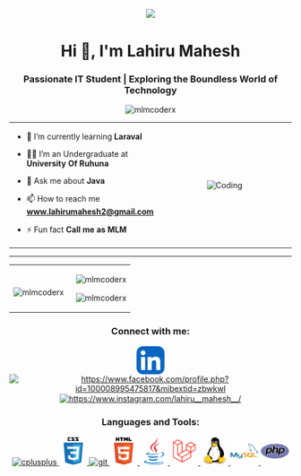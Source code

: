 <p align="center" ><img  src = "https://github.com/7oSkaaa/7oSkaaa/blob/main/Images/about_me.gif?raw=true" width = 100px></p>
<h1 align="center">Hi 👋, I'm Lahiru Mahesh</h1>
<h3 align="center">Passionate IT Student | Exploring the Boundless World of Technology</h3>
<p align="center"> <img src="https://komarev.com/ghpvc/?username=mlmcoderx&label=Profile%20views&color=0e75b6&style=flat" alt="mlmcoderx" /> </p>

<table align="center">
<tr border="none">
<td width="50%" align="left">
  
- 🌱 I’m currently learning **Laraval**

- 🧑‍🎓 I’m an Undergraduate at **University Of Ruhuna**

- 💬 Ask me about **Java**

- 📫 How to reach me **www.lahirumahesh2@gmail.com**
  
- ⚡ Fun fact **Call me as MLM**

</td>
<td width="50%" align="center">

  <img align="center" alt="Coding" width="450" src="https://cdn.dribbble.com/users/730703/screenshots/6581243/avento.gif">

  
  </td>
</tr>
</table>

---
<table align="center">
 <tr border="none"> 
   <td width="50%" align="left">
<p><img align="left" src="https://github-readme-stats.vercel.app/api/top-langs?username=mlmcoderx&show_icons=true&locale=en&layout=compact" alt="mlmcoderx" /></p>

</td>

<td width="50%" align="right">
<p>&nbsp;<img align="center" src="https://github-readme-stats.vercel.app/api?username=mlmcoderx&show_icons=true&locale=en" alt="mlmcoderx" /></p>

<p><img align="center" src="https://github-readme-streak-stats.herokuapp.com/?user=mlmcoderx&" alt="mlmcoderx" /></p>
 </td>
</tr>
</table>

<h3 align="center">Connect with me:</h3>
<p align="center">
<a href="https://linkedin.com/in/lahiru-mahesh-23a482219" target="blank"><img align="center" src="https://github.com/tandpfun/skill-icons/blob/main/icons/LinkedIn.svg" alt="www.linkedin.com/in/lahiru-mahesh-23a482219" height="50" width="50" /></a>
<a href="https://fb.com/profile.php?id=100008995475817&mibextid=zbwkwl" target="blank"><img align="center" src="https://raw.githubusercontent.com/rahuldkjain/github-profile-readme-generator/master/src/images/icons/Social/facebook.svg" alt="https://www.facebook.com/profile.php?id=100008995475817&mibextid=zbwkwl" height="50" width="50" /></a>
<a href="https://www.instagram.com/lahiru__mahesh__/" target="blank"><img align="center" src="https://www.edigitalagency.com.au/wp-content/uploads/new-Instagram-icon-png-full-colour.png" alt="https://www.instagram.com/lahiru__mahesh__/" height="50" width="50" /></a>

</p>

<h3 align="center">Languages and Tools:</h3>
<p align="center">
<a href="https://www.w3schools.com/cpp/" target="_blank" rel="noreferrer"> <img src="https://github.com/Scar1109/skill-icons/blob/main/icons/CPP.svg" alt="cplusplus" width="50" height="50"/> </a> 
<a href="https://www.w3schools.com/css/" target="_blank" rel="noreferrer"> <img src="https://raw.githubusercontent.com/devicons/devicon/master/icons/css3/css3-original-wordmark.svg" alt="css3" width="50" height="50"/> </a> 
<a href="https://git-scm.com/" target="_blank" rel="noreferrer"> <img src="https://www.vectorlogo.zone/logos/git-scm/git-scm-icon.svg" alt="git" width="50" height="50"/> </a> <a href="https://www.w3.org/html/" target="_blank" rel="noreferrer"> <img src="https://raw.githubusercontent.com/devicons/devicon/master/icons/html5/html5-original-wordmark.svg" alt="html5" width="50" height="50"/> </a> 
<a href="https://www.java.com" target="_blank" rel="noreferrer"> <img src="https://raw.githubusercontent.com/devicons/devicon/master/icons/java/java-original.svg" alt="java" width="50" height="50"/> </a> 
<a href="https://laravel.com/" target="_blank" rel="noreferrer"> <img src="https://github.com/laravel/art/blob/master/laravel-logo.svg" alt="laravel" width="50" height="50"/> </a> 
<a href="https://www.linux.org/" target="_blank" rel="noreferrer"> <img src="https://raw.githubusercontent.com/devicons/devicon/master/icons/linux/linux-original.svg" alt="linux" width="50" height="50"/> </a> 
<a href="https://www.mysql.com/" target="_blank" rel="noreferrer"> <img src="https://raw.githubusercontent.com/devicons/devicon/master/icons/mysql/mysql-original-wordmark.svg" alt="mysql" width="50" height="50"/> </a> 
<a href="https://www.php.net" target="_blank" rel="noreferrer"> <img src="https://raw.githubusercontent.com/devicons/devicon/master/icons/php/php-original.svg" alt="php" width="50" height="50"/> </a> </p>
